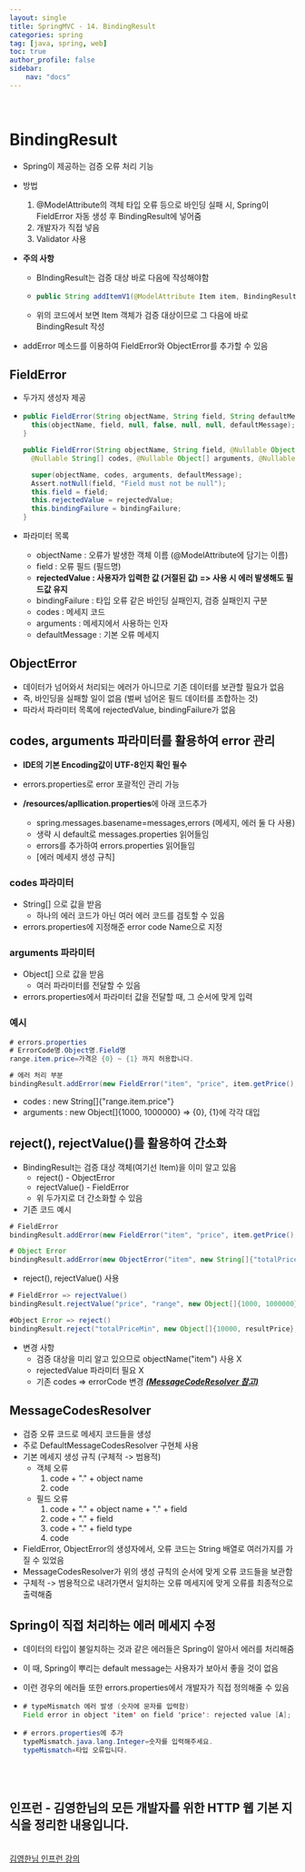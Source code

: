 ```yaml
---
layout: single
title: SpringMVC - 14. BindingResult
categories: spring
tag: [java, spring, web]
toc: true 
author_profile: false
sidebar:
    nav: "docs"
---
```


<br/>

# BindingResult

- Spring이 제공하는 검증 오류 처리 기능

- 방법

  1. @ModelAttribute의 객체 타입 오류 등으로 바인딩 실패 시, Spring이 FieldError 자동 생성 후 BindingResult에 넣어줌
  2. 개발자가 직접 넣음
  3. Validator 사용

- **주의 사항**

  - BIndingResult는 검증 대상 바로 다음에 작성해야함

  - ```java
    public String addItemV1(@ModelAttribute Item item, BindingResult bindingResult, RedirectAttributes redirectAttributes, Model model)
    ```

  - 위의 코드에서 보면 Item 객체가 검증 대상이므로 그 다음에 바로 BindingResult 작성

- addError 메소드를 이용하여 FieldError와 ObjectError를 추가할 수 있음

## FieldError

- 두가지 생성자 제공
- ```java
  public FieldError(String objectName, String field, String defaultMessage) {
  	this(objectName, field, null, false, null, null, defaultMessage);
  }
  
  public FieldError(String objectName, String field, @Nullable Object rejectedValue, boolean bindingFailure,
  	@Nullable String[] codes, @Nullable Object[] arguments, @Nullable String defaultMessage) {
  
  	super(objectName, codes, arguments, defaultMessage);
  	Assert.notNull(field, "Field must not be null");
  	this.field = field;
  	this.rejectedValue = rejectedValue;
  	this.bindingFailure = bindingFailure;
  }
  ```
- 파라미터 목록

  - objectName : 오류가 발생한 객체 이름 (@ModelAttribute에 담기는 이름)
  - field : 오류 필드 (필드명)
  - **rejectedValue : 사용자가 입력한 값 (거절된 값) => 사용 시 에러 발생해도 필드값 유지**
  - bindingFailure : 타입 오류 같은 바인딩 실패인지, 검증 실패인지 구분
  - codes : 메세지 코드
  - arguments : 메세지에서 사용하는 인자
  - defaultMessage : 기본 오류 메세지


## ObjectError

- 데이터가 넘어와서 처리되는 에러가 아니므로 기존 데이터를 보관할 필요가 없음
- 즉, 바인딩을 실패할 일이 없음 (벌써 넘어온 필드 데이터를 조합하는 것)
- 따라서 파라미터 목록에 rejectedValue, bindingFailure가 없음

## codes, arguments 파라미터를 활용하여 error 관리

- **IDE의 기본 Encoding값이 UTF-8인지 확인 필수**

- errors.properties로 error 포괄적인 관리 가능

- **/resources/apllication.properties**에 아래 코드추가
  - spring.messages.basename=messages,errors (메세지, 에러 둘 다 사용)
  - 생략 시 default로 messages.properties 읽어들임
  - errors를 추가하여 errors.properties 읽어들임
  - [에러 메세지 생성 규칙]

### codes 파라미터

- String[] 으로 값을 받음
  - 하나의 에러 코드가 아닌 여러 에러 코드를 검토할 수 있음
- errors.properties에 지정해준 error code Name으로 지정

### arguments 파라미터

- Object[] 으로 값을 받음
  - 여러 파라미터를 전달할 수 있음
- errors.properties에서 파라미터 값을 전달할 때, 그 순서에 맞게 입력

### 예시

```java
# errors.properties
# ErrorCode명.Object명.Field명
range.item.price=가격은 {0} ~ {1} 까지 허용합니다.
```

```java
# 에러 처리 부분
bindingResult.addError(new FieldError("item", "price", item.getPrice(), true, new String[]{"range.item.price"}, new Object[]{1000, 1000000}, null));
```

- codes : new String[]{"range.item.price"}
- arguments : new Object[]{1000, 1000000} => {0}, {1}에 각각 대입

## reject(), rejectValue()를 활용하여 간소화

- BindingResult는 검증 대상 객체(여기선 Item)을 이미 알고 있음
  - reject() - ObjectError
  - rejectValue() - FieldError
  - 위 두가지로 더 간소화할 수 있음
- 기존 코드 예시

```java
# FieldError 
bindingResult.addError(new FieldError("item", "price", item.getPrice(), true, new String[]{"range.item.price"}, new Object[]{1000, 1000000}, null));

# Object Error
bindingResult.addError(new ObjectError("item", new String[]{"totalPriceMin"}, new Object[]{10000, resultPrice}, null)); 
```

- reject(), rejectValue() 사용

```java
# FieldError => rejectValue()
bindingResult.rejectValue("price", "range", new Object[]{1000, 1000000}, null);

#Object Error => reject()
bindingResult.reject("totalPriceMin", new Object[]{10000, resultPrice}, null);
```

- 변경 사항
  - 검증 대상을 미리 알고 있으므로 objectName("item") 사용 X
  - rejectedValue 파라미터 필요 X
  - 기존 codes => errorCode 변경 ***[(MessageCodeResolver 참고)](https://yangwon-park.github.io/spring/springmvc14/#messagecodesresolver)***

## MessageCodesResolver

- 검증 오류 코드로 메세지 코드들을 생성
- 주로 DefaultMessageCodesResolver 구현체 사용
- 기본 메세지 생성 규칙 (구체적 -> 범용적)
  - 객체 오류
    1. code + "." + object name
    2. code
  - 필드 오류
    1. code + "." + object name + "." + field
    2. code + "." + field
    3. code + "." + field type
    4. code
- FieldError, ObjectError의 생성자에서, 오류 코드는 String 배열로 여러가지를 가질 수 있었음
- MessageCodesResolver가 위의 생성 규칙의 순서에 맞게 오류 코드들을 보관함
- 구체적 -> 범용적으로 내려가면서 일치하는 오류 메세지에 맞게 오류를 최종적으로 출력해줌

## Spring이 직접 처리하는 에러 메세지 수정

- 데이터의 타입이 불일치하는 것과 같은 에러들은 Spring이 알아서 에러를 처리해줌

- 이 때, Spring이 뿌리는 default message는 사용자가 보아서 좋을 것이 없음

- 이런 경우의 에러들 또한 errors.properties에서 개발자가 직접 정의해줄 수 있음

- ```java
  # typeMismatch 에러 발생 (숫자에 문자를 입력함)
  Field error in object 'item' on field 'price': rejected value [A]; codes [typeMismatch.item.price,typeMismatch.price,typeMismatch.java.lang.Integer,typeMismatch]; arguments [org.springframework.context.support.DefaultMessageSourceResolvable: codes [item.price,price]; arguments []; default message [price]]; default message [Failed to convert property value of type 'java.lang.String' to required type 'java.lang.Integer' for property 'price'; nested exception is java.lang.NumberFormatException: For input string: "A"]
  ```

- ```java
  # errors.properties에 추가
  typeMismatch.java.lang.Integer=숫자를 입력해주세요.
  typeMismatch=타입 오류입니다.
  ```

<br/>


<div class='notice--warning'>
    <br/>
    <h2>
       인프런 - 김영한님의 <strong>모든 개발자를 위한 HTTP 웹 기본 지식</strong>을 정리한 내용입니다. <br/> 
    </h2><br/>
    <a href="https://www.inflearn.com/course/http-%EC%9B%B9-%EB%84%A4%ED%8A%B8%EC%9B%8C%ED%81%AC/dashboard" class="btn btn--info">김영한님 인프런 강의</a><br/>
    <br/>
</div>
